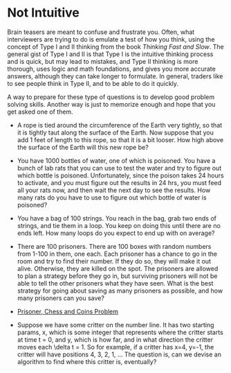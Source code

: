 # Not Intuitive

Brain teasers are meant to confuse and frustrate you. Often, what
interviewers are trying to do is emulate a test of how you think, using the
concept of Type I and II thinking from the book _Thinking Fast and Slow_. The
general gist of Type I and II is that Type I is the intuitive thinking
process and is quick, but may lead to mistakes, and Type II thinking is more
thorough, uses logic and math foundations, and gives you more accurate
answers, although they can take longer to formulate. In general, traders like
to see people think in Type II, and to be able to do it quickly.

A way to prepare for these type of questions is to develop good problem
solving skills. Another way is just to memorize enough and hope that you get
asked one of them.

- A rope is tied around the circumference of the Earth very tightly, so that it is tightly taut along
  the surface of the Earth. Now suppose that you add 1 feet of length to this rope, so that it is a bit
  looser. How high above the surface of the Earth will this new rope be?

- You have 1000 bottles of water, one of which is poisoned. You have a bunch of lab rats that you can
  use to test the water and try to figure out which bottle is poisoned. Unfortunately, since the poison
  takes 24 hours to activate, and you must figure out the results in 24 hrs, you must feed all your rats
  now, and then wait the next day to see the results. How many rats do you have to use to figure out which
  bottle of water is poisoned?

- You have a bag of 100 strings. You reach in the bag, grab two ends of
  strings, and tie them in a loop. You keep on doing this until there are no
  ends left. How many loops do you expect to end up with on average?
  
- There are 100 prisoners. There are 100 boxes with random numbers from 1-100 in them, one each. Each prisoner has a chance to go in the room and try to find their number. If they do so, they will make it out alive. Otherwise, they are killed on the spot. The prisoners are allowed to plan a strategy before they go in, but surviving prisoners will not be able to tell the other prisoners what they have seen. What is the best strategy for going about saving as many prisoners as possible, and how many prisoners can you save?

- [Prisoner, Chess and Coins Problem](https://www.cantorsparadise.com/a-fascinating-prisoners-puzzle-be874032f43e)

- Suppose we have some critter on the number line. It has two starting params, x, which is some integer that represents where the critter starts at time t = 0, and y, which is how far, and in what direction the critter moves each \delta t = 1. So for example, if a critter has x=4, y=-1, the critter will have positions 4, 3, 2, 1, ... The question is, can we devise an algorithm to find where this critter is, eventually?
